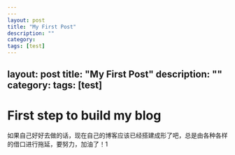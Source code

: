 ```yaml
---
---
layout: post
title: "My First Post"
description: ""
category: 
tags: [test]
---
```

layout: post
title: "My First Post"
description: ""
category: 
tags: [test]
---
# First step to build my blog
如果自己好好去做的话，现在自己的博客应该已经搭建成形了吧，总是由各种各样的借口进行拖延，要努力，加油了！1
